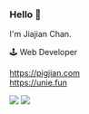 ### Hello 👋

I'm Jiajian Chan.

🕹 Web Developer

<a href="https://pigjian.com" rel="nofollow" style="color:#4BA9F9">https://pigjian.com</a>
<br/>
<a href="https://unie.fun" rel="nofollow" style="color:#4BA9F9">https://unie.fun</a>

<img src="https://github-readme-stats.vercel.app/api?username=jcc&count_private=true&show_icons=true&bg_color=30,67A2A2,95eded&title_color=fff&text_color=fff&icon_color=fff&hide_title=true" />

<img src="https://profile-counter.glitch.me/jcc/count.svg">
